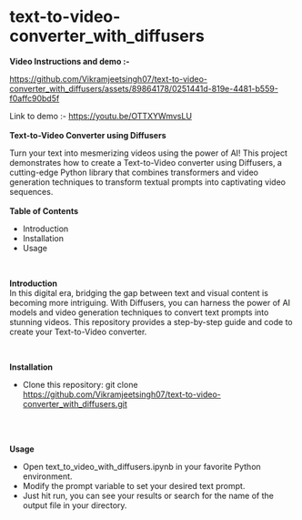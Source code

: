# text-to-video-converter_with_diffusers
**Video Instructions and demo :-**

https://github.com/Vikramjeetsingh07/text-to-video-converter_with_diffusers/assets/89864178/0251441d-819e-4481-b559-f0affc90bd5f

Link to demo :- https://youtu.be/OTTXYWmvsLU <br> <br>
                            **Text-to-Video Converter using Diffusers** <br>



Turn your text into mesmerizing videos using the power of AI! This project demonstrates how to create a Text-to-Video converter using Diffusers, a cutting-edge Python library that combines transformers and video generation techniques to transform textual prompts into captivating video sequences.
<br>
<br>
**Table of Contents**  <br>
- Introduction <br>
- Installation <br>
- Usage <br>

<br>

**Introduction** <br>
In this digital era, bridging the gap between text and visual content is becoming more intriguing. With Diffusers, you can harness the power of AI models and video generation techniques to convert text prompts into stunning videos. This repository provides a step-by-step guide and code to create your Text-to-Video converter.
<br>

<br>

**Installation** <br>
- Clone this repository:
git clone https://github.com/Vikramjeetsingh07/text-to-video-converter_with_diffusers.git
<br>
<br>

**Usage** <br>
- Open text_to_video_with_diffusers.ipynb in your favorite Python environment.<br>
- Modify the prompt variable to set your desired text prompt.<br>
- Just hit run, you can see your results or search for the name of the output file in your directory.<br>
